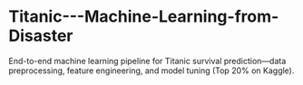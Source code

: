 # Titanic---Machine-Learning-from-Disaster
End-to-end machine learning pipeline for Titanic survival prediction—data preprocessing, feature engineering, and model tuning (Top 20% on Kaggle).
